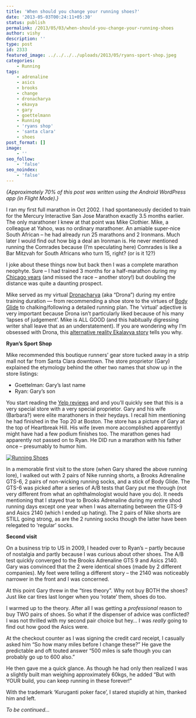 ```yaml
---
title: 'When should you change your running shoes?'
date: '2013-05-03T00:24:11+05:30'
status: publish
permalink: /2013/05/03/when-should-you-change-your-running-shoes
author: vishy
description: ''
type: post
id: 2333
featured_image: ../../../../uploads/2013/05/ryans-sport-shop.jpeg
categories: 
    - Running
tags:
    - adrenaline
    - asics
    - brooks
    - change
    - dronacharya
    - ekavya
    - gary
    - goettelmann
    - Running
    - 'ryans shop'
    - 'santa clara'
    - shoes
post_format: []
image:
    - ''
seo_follow:
    - 'false'
seo_noindex:
    - 'false'
---
```

*{Approximately 70% of this post was written using the Android WordPress app (in Flight Mode).}*

I ran my first full marathon in Oct 2002. I had spontaneously decided to train for the Mercury Interactive San Jose Marathon exactly 3.5 months earlier. The only marathoner I knew at that point was Mike Clothier. Mike, a colleague at Yahoo, was no ordinary marathoner. An amiable super-nice South African – he had already run 25 marathons and 2 Ironmans. Much later I would find out how big a deal an Ironman is. He never mentioned running the Comrades because (I’m speculating here) Comrades is like a Bar Mitzvah for South Africans who turn 15, right? (or is it 12?)

I joke about these things now but back then I was a complete marathon neophyte. Sure – I had trained 3 months for a half-marathon during my [Chicago years](https://www.ulaar.com/2008/11/11/memories-of-an-american-life-4-years-in-chicago/) (and missed the race – another story!) but doubling the distance was quite a daunting prospect.

Mike served as my virtual [Dronacharya](http://en.wikipedia.org/wiki/Drona) (aka “Drona”) during my entire training duration — from recommending a shoe store to the virtues of [Body Glide](http://www.bodyglide.com/) to chalking/following a detailed running plan. The ‘virtual’ adjective is very important because Drona isn’t particularly liked because of his many ‘lapses of judgement’. Mike is ALL GOOD (and this habitually digressing writer shall leave that as an understatement). If you are wondering why I’m obsessed with Drona, this [alternative reality Ekalavya story](https://www.ulaar.com/2013/03/12/meet-sir-gaunker-modern-era-ekalavya-happy-ending/) tells you why.

**Ryan’s Sport Shop**

Mike recommended this boutique runners’ gear store tucked away in a strip mall not far from Santa Clara downtown. The store proprietor (Gary) explained the etymology behind the other two names that show up in the store listings:

- Goettelman: Gary’s last name
- Ryan: Gary’s son

You start reading the [Yelp reviews](http://www.yelp.com/biz/goettelmanns-gary-ryans-sport-shop-santa-clara) and and you’ll quickly see that this is a very special store with a very special proprietor. Gary and his wife (Barbara?) were elite marathoners in their heydays. I recall him mentioning he had finished in the Top 20 at Boston. The store has a picture of Gary at the top of Heartbreak Hill. His wife (even more accomplished apparently) might have had a few podium finishes too. The marathon genes had apparently not passed on to Ryan. He DID run a marathon with his father once – presumably to humor him.

[![Running Shoes](http://farm6.staticflickr.com/5135/5468268435_db2508e6c9.jpg)](http://www.flickr.com/photos/48996852@N02/5468268435/ "Running Shoes by Angela Person Photography, on Flickr")

In a memorable first visit to the store (when Gary shared the above running lore), I walked out with 2 pairs of Nike running shorts, a Brooks Adrenaline GTS-6, 2 pairs of non-wicking running socks, and a stick of Body Glide. The GTS-6 was picked after a series of A/B tests that Gary put me through (not very different from what an ophthalmologist would have you do). It needs mentioning that I stayed true to Brooks Adrenaline during my entire shod running days except one year when I was alternating between the GTS-9 and Asics 2140 (which I ended up hating). The 2 pairs of Nike shorts are STILL going strong, as are the 2 running socks though the latter have been relegated to ‘regular’ socks.

**Second visit**

On a business trip to US in 2009, I headed over to Ryan’s – partly because of nostalgia and partly because I was curious about other shoes. The A/B test quickly converged to the Brooks Adrenaline GTS 9 and Asics 2140. Gary was convinced that the 2 were identical shoes (made by 2 different companies). My feet were telling a different story – the 2140 was noticeably narrower in the front and I was concerned.

At this point Gary threw in the “tires theory”. Why not buy BOTH the shoes? Just like car tires last longer when you ‘rotate’ them, shoes do too.

I warmed up to the theory. After all I was getting a *professional* reason to buy TWO pairs of shoes. So what if the dispenser of advice was conflicted? I was not thrilled with my second pair choice but hey… I was *really* going to find out how good the Asics were.

At the checkout counter as I was signing the credit card receipt, I casually asked him “So how many miles before I change these?” He gave the predictable and oft touted answer “500 miles is safe though you can probably go up to 600 also.”

He then gave me a quick glance. As though he had only then realized I was a slightly built man weighing approximately 60kgs, he added “But with YOUR build, you can keep running in these forever!”

With the trademark ‘Kuruganti poker face’, I stared stupidly at him, thanked him and left.

*To be continued…*
